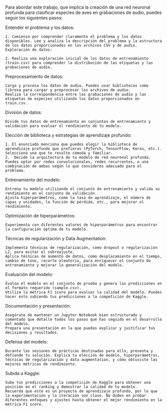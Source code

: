 Para abordar este trabajo, que implica la creación de una red neuronal profunda para clasificar especies de aves en grabaciones de audio, puedes seguir los siguientes pasos:

Entender el problema y los datos:

    1. Comienza por comprender claramente el problema y los datos disponibles. Lee y analiza la descripción del problema y la estructura de los datos proporcionados en los archivos CSV y de audio.
    Exploración de datos:
    
    2. Realiza una exploración inicial de los datos de entrenamiento (train.csv) para comprender la distribución de las etiquetas y las grabaciones de audio.


Preprocesamiento de datos:

    Carga y procesa los datos de audio. Puedes usar bibliotecas como librosa para cargar y preprocesar los archivos de audio.
    Realiza la correspondencia entre las grabaciones de audio y las etiquetas de especies utilizando los datos proporcionados en train.csv.

División de datos:

    Divide tus datos de entrenamiento en conjuntos de entrenamiento y validación para evaluar el rendimiento de tu modelo.

Elección de biblioteca y estrategias de aprendizaje profundo:

    1. El enunciado menciona que puedes elegir la biblioteca de aprendizaje profundo que prefieras (PyTorch, TensorFlow, Keras, etc.). Selecciona una que te resulte cómoda y familiar.
    2.  Decide la arquitectura de tu modelo de red neuronal profunda. Puedes optar por redes convolucionales, redes recurrentes, o una combinación de ambas según lo que consideres adecuado para el problema.

Entrenamiento del modelo:

    Entrena tu modelo utilizando el conjunto de entrenamiento y valida su rendimiento en el conjunto de validación.
    Ajusta hiperparámetros, como la tasa de aprendizaje, el número de capas y unidades, la función de pérdida, etc., para mejorar el rendimiento.

Optimización de hiperparámetros:

    Experimenta con diferentes valores de hiperparámetros para encontrar la configuración óptima de tu modelo.

Técnicas de regularización y Data Augmentation:

    Implementa técnicas de regularización, como dropout o regularización L2, para evitar el sobreajuste.
    Aplica técnicas de aumento de datos, como desplazamiento en el tiempo, cambio de tono, recorte aleatorio, para enriquecer el conjunto de entrenamiento y mejorar la generalización del modelo.

Evaluación del modelo:

    Evalúa el modelo en el conjunto de prueba y genera las predicciones en el formato requerido (sample.csv).
    Utiliza la métrica F1 score para evaluar la calidad del modelo. Puedes hacer esto subiendo tus predicciones a la competición de Kaggle.

Documentación y presentación:

    Asegúrate de mantener un Jupyter Notebook bien estructurado y comentado que detalle todos los pasos que has seguido en el desarrollo del modelo.
    Prepara una presentación en la que puedas explicar y justificar tus decisiones y resultados.

Defensa del modelo:

    Durante las sesiones de prácticas destinadas para ello, presenta y defiende tu solución. Explica tu elección de modelo, hiperparámetros, técnicas de regularización y data augmentation, y cómo obtuviste las mejores métricas de rendimiento.

Subida a Kaggle:

    Sube tus predicciones a la competición de Kaggle para obtener una posición en el ranking y demostrar la calidad de tu modelo.
    Recuerda que este es un proyecto de aprendizaje profundo, por lo que la experimentación y la iteración son clave. No dudes en probar diferentes enfoques y ajustes hasta obtener el mejor rendimiento en la métrica F1 score.